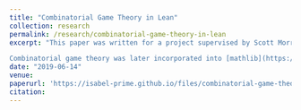 ```yaml
---
title: "Combinatorial Game Theory in Lean"
collection: research
permalink: /research/combinatorial-game-theory-in-lean
excerpt: "This paper was written for a project supervised by Scott Morrison, in which we attempted to formalise the basic definitions of combinatorial games using the interactive theorem proving language Lean. While this theory is mostly elementary, it interacted in surprising ways with Lean's inductive type system. 

Combinatorial game theory was later incorporated into [mathlib](https://github.com/leanprover-community/mathlib), in part based on the work done in this project."
date: "2019-06-14"
venue:
paperurl: 'https://isabel-prime.github.io/files/combinatorial-game-theory-in-lean.pdf'
citation: 
---
```

